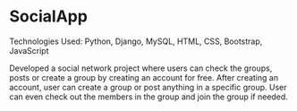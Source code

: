 # SocialApp

Technologies Used: Python, Django, MySQL, HTML, CSS, Bootstrap, JavaScript

Developed a social network project where users can check the groups, posts or create a group by creating an account for free. After creating an account, user can create a group or post anything in a specific group. User can even check out the members in the group and join the group if needed.

